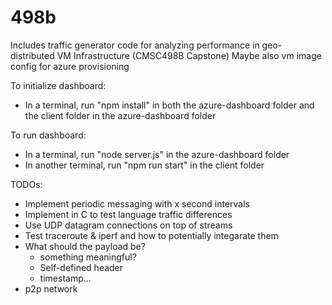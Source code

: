 # 498b
Includes traffic generator code for analyzing performance in geo-distributed VM Infrastructure (CMSC498B Capstone)
Maybe also vm image config for azure provisioning

To initialize dashboard:
- In a terminal, run "npm install" in both the azure-dashboard folder and the client folder in the azure-dashboard folder


To run dashboard:
- In a terminal, run "node server.js" in the azure-dashboard folder
- In another terminal, run "npm run start" in the client folder


TODOs:
- Implement periodic messaging with x second intervals
- Implement in C to test language traffic differences
- Use UDP datagram connections on top of streams
- Test traceroute & iperf and how to potentially integarate them
- What should the payload be?
    - something meaningful?
    - Self-defined header
    - timestamp...
- p2p network